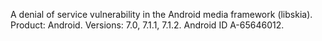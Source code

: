 A denial of service vulnerability in the Android media framework (libskia). Product: Android. Versions: 7.0, 7.1.1, 7.1.2. Android ID A-65646012.